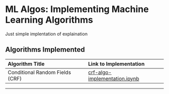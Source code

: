 # ML Algos: Implementing Machine Learning Algorithms

Just simple implentation of explaination

## Algorithms Implemented

| Algorithm Title       | Link to Implementation                               |
| :-------------------- | :--------------------------------------------------- |
| Conditional Random Fields (CRF) | [crf-algo-implementation.ipynb](crf-algo-implementation.ipynb) |

---
